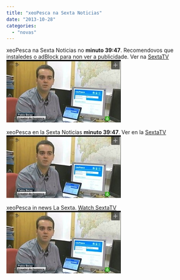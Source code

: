 ```yaml
---
title: "xeoPesca na Sexta Noticias"
date: "2013-10-28"
categories: 
  - "novas"
---
```


xeoPesca na Sexta Noticias no **minuto 39:47**. Recomendovos que instaledes o adBlock para non ver a publicidade. Ver na [SextaTV](http://www.atresplayer.com/television/noticias/lasexta-noticias/noticias-fin-de-semana/2013/octubre/dia-19-hace-pia-defender-presupuestos-generales_2013101900108.html) [![xeo](images/xeo-300x164.jpg)](http://www.atresplayer.com/television/noticias/lasexta-noticias/noticias-fin-de-semana/2013/octubre/dia-19-hace-pia-defender-presupuestos-generales_2013101900108.html#fn_sinopsis_lay "xeoPesca na SextaTv")

xeoPesca en la Sexta Noticias **minuto 39:47**. Ver en la [SextaTV](http://www.atresplayer.com/television/noticias/lasexta-noticias/noticias-fin-de-semana/2013/octubre/dia-19-hace-pia-defender-presupuestos-generales_2013101900108.html) [![xeo](images/xeo-300x164.jpg)](http://www.atresplayer.com/television/noticias/lasexta-noticias/noticias-fin-de-semana/2013/octubre/dia-19-hace-pia-defender-presupuestos-generales_2013101900108.html#fn_sinopsis_lay "xeoPesca  SextaTv")

xeoPesca in news La Sexta. [Watch SextaTV](http://www.atresplayer.com/television/noticias/lasexta-noticias/noticias-fin-de-semana/2013/octubre/dia-19-hace-pia-defender-presupuestos-generales_2013101900108.html) [![xeo](images/xeo-300x164.jpg)](http://www.atresplayer.com/television/noticias/lasexta-noticias/noticias-fin-de-semana/2013/octubre/dia-19-hace-pia-defender-presupuestos-generales_2013101900108.html#fn_sinopsis_lay "xeoPesca  SextaTv")
